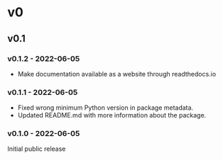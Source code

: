 # v0

## v0.1

### v0.1.2 - 2022-06-05

- Make documentation available as a website through readthedocs.io

### v0.1.1 - 2022-06-05

- Fixed wrong minimum Python version in package metadata.
- Updated README.md with more information about the package.

### v0.1.0 - 2022-06-05

Initial public release